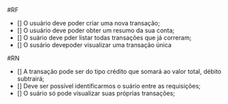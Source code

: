 #RF

- [] O usuário deve poder criar uma nova transação;
- [] O usuário deve poder obter um resumo da sua conta;
- [] O suário deve pder listar todas transações que já correram;
- [] O susário devepoder visualizar uma transação única

#RN

- [] A transação pode ser do tipo crédito que somará ao valor total, débito subtrairá;
- [] Deve ser possível identificarmos o suário entre as requisições;
- [] O suário só pode visualizar suas próprias transações;
